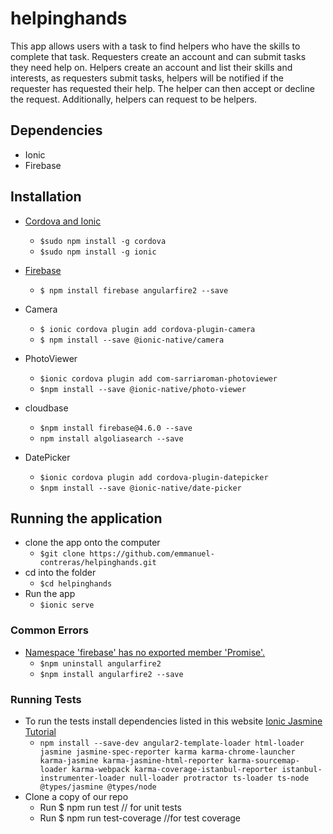 # helpinghands

This app allows users with a task to find helpers who have the skills to complete that task. Requesters create an account and can submit tasks they need help on. Helpers create an account and list their skills and interests, as requesters submit tasks, helpers will be notified if the requester has requested their help. The helper can then accept or decline the request. Additionally, helpers can request to be helpers. 

## Dependencies 
* Ionic 
* Firebase

## Installation 
* [Cordova and Ionic](http://ionicframework.com/docs/v1/guide/installation.html)
    * ```$sudo npm install -g cordova```
    * ```$sudo npm install -g ionic```
    
* [Firebase](https://firebase.google.com/)
    * ```$ npm install firebase angularfire2 --save ```
* Camera   
    * ```$ ionic cordova plugin add cordova-plugin-camera```
    * ```$ npm install --save @ionic-native/camera```
* PhotoViewer
    * ```$ionic cordova plugin add com-sarriaroman-photoviewer```
    * ```$npm install --save @ionic-native/photo-viewer```
* cloudbase
    * ```$npm install firebase@4.6.0 --save```
    * ```npm install algoliasearch --save```
* DatePicker
    * ```$ionic cordova plugin add cordova-plugin-datepicker```
    * ```$npm install --save @ionic-native/date-picker```

## Running the application
* clone the app onto the computer
    * ```$git clone https://github.com/emmanuel-contreras/helpinghands.git```
* cd into the folder
    * ```$cd helpinghands```
* Run the app
    * ```$ionic serve```
### Common Errors
*  [Namespace 'firebase' has no exported member 'Promise'.](https://stackoverflow.com/questions/46557694/update-issues-in-angularfire-5-0)
    * ```$npm uninstall angularfire2```
    * ```$npm install angularfire2 --save```
### Running Tests
* To run the tests install dependencies listed in this website [Ionic Jasmine Tutorial](https://leifwells.github.io/2017/08/27/testing-in-ionic-configure-existing-projects-for-testing/) 
    * ```npm install --save-dev angular2-template-loader html-loader jasmine jasmine-spec-reporter karma karma-chrome-launcher karma-jasmine karma-jasmine-html-reporter karma-sourcemap-loader karma-webpack karma-coverage-istanbul-reporter istanbul-instrumenter-loader null-loader protractor ts-loader ts-node @types/jasmine @types/node```
* Clone a copy of our repo
     * Run $ npm run test // for unit tests
     * Run $ npm run test-coverage //for test coverage
